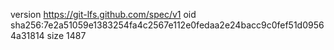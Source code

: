 version https://git-lfs.github.com/spec/v1
oid sha256:7e2a51059e1383254fa4c2567e112e0fedaa2e24bacc9c0fef51d09564a31814
size 1487
